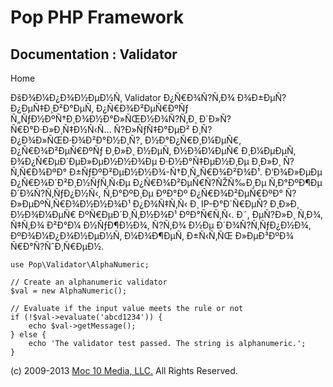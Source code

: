 Pop PHP Framework
=================

Documentation : Validator
-------------------------

Home

ÐšÐ¾Ð¼Ð¿Ð¾Ð½ÐµÐ½Ñ‚ Validator Ð¿Ñ€Ð¾Ñ?Ñ‚Ð¾ Ð¾Ð±ÐµÑ?Ð¿ÐµÑ‡Ð¸Ð²Ð°ÐµÑ‚
Ð¿Ñ€Ð¾Ð²ÐµÑ€ÐºÑƒ Ñ„ÑƒÐ½ÐºÑ†Ð¸Ð¾Ð½Ð°Ð»ÑŒÐ½Ð¾Ñ?Ñ‚Ð¸ Ð´Ð»Ñ?
Ñ€Ð°Ð·Ð»Ð¸Ñ‡Ð½Ñ‹Ñ… Ñ?Ð»ÑƒÑ‡Ð°ÐµÐ² Ð¸Ñ?Ð¿Ð¾Ð»ÑŒÐ·Ð¾Ð²Ð°Ð½Ð¸Ñ?,
Ð½Ð°Ð¿Ñ€Ð¸Ð¼ÐµÑ€, Ð¿Ñ€Ð¾Ð²ÐµÑ€ÐºÑƒ Ð¸Ð»Ð¸ Ð½ÐµÑ‚ Ð½Ð¾Ð¼ÐµÑ€ Ð¸Ð¼ÐµÐµÑ‚
Ð¾Ð¿Ñ€ÐµÐ´ÐµÐ»ÐµÐ½Ð½Ð¾Ðµ Ð·Ð½Ð°Ñ‡ÐµÐ½Ð¸Ðµ Ð¸Ð»Ð¸ Ñ?Ñ‚Ñ€Ð¾ÐºÐ°
Ð±ÑƒÐºÐ²ÐµÐ½Ð½Ð¾-Ñ†Ð¸Ñ„Ñ€Ð¾Ð²Ð¾Ð¹. Ð‘Ð¾Ð»ÐµÐµ Ð¿Ñ€Ð¾Ð´Ð²Ð¸Ð½ÑƒÑ‚Ñ‹Ðµ
Ð¿Ñ€Ð¾Ð²ÐµÑ€Ñ?ÑŽÑ‰Ð¸Ðµ Ñ‚Ð°ÐºÐ¶Ðµ Ð´Ð¾Ñ?Ñ‚ÑƒÐ¿Ð½Ñ‹, Ñ‚Ð°ÐºÐ¸Ðµ ÐºÐ°Ðº
Ð¿Ñ€Ð¾Ð²ÐµÑ€ÐºÐ° Ñ?Ð»ÐµÐºÑ‚Ñ€Ð¾Ð½Ð½Ð¾Ð¹ Ð¿Ð¾Ñ‡Ñ‚Ñ‹ Ð¸ IP-Ð°Ð´Ñ€ÐµÑ?
Ð¸Ð»Ð¸ Ð½Ð¾Ð¼ÐµÑ€ ÐºÑ€ÐµÐ´Ð¸Ñ‚Ð½Ð¾Ð¹ ÐºÐ°Ñ€Ñ‚Ñ‹. Ð˜, ÐµÑ?Ð»Ð¸ Ñ‚Ð¾,
Ñ‡Ñ‚Ð¾ Ð²Ð°Ð¼ Ð½ÑƒÐ¶Ð½Ð¾, Ñ?Ñ‚Ð¾ Ð½Ðµ Ð´Ð¾Ñ?Ñ‚ÑƒÐ¿Ð½Ð¾,
ÐºÐ¾Ð¼Ð¿Ð¾Ð½ÐµÐ½Ñ‚ Ð¼Ð¾Ð¶ÐµÑ‚ Ð±Ñ‹Ñ‚ÑŒ Ð»ÐµÐ³ÐºÐ¾ Ñ€Ð°Ñ?ÑˆÐ¸Ñ€ÐµÐ½.

    use Pop\Validator\AlphaNumeric;

    // Create an alphanumeric validator
    $val = new AlphaNumeric();

    // Evaluate if the input value meets the rule or not
    if (!$val->evaluate('abcd1234')) {
        echo $val->getMessage();
    } else {
        echo 'The validator test passed. The string is alphanumeric.';
    }

\(c) 2009-2013 [Moc 10 Media, LLC.](http://www.moc10media.com) All
Rights Reserved.
